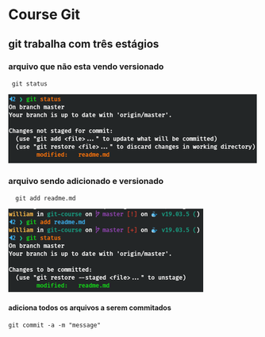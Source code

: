# Course Git

## git trabalha com três estágios

### arquivo que não esta vendo versionado

 ```
  git status
 ```

 <img src="git-status.png"/>

### arquivo sendo adicionado e versionado

```
  git add readme.md
```

<img src="git-add.png"/>

#### adiciona todos os arquivos a serem commitados

```
git commit -a -m "message"

```
